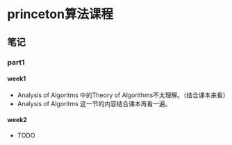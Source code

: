 # princeton算法课程
## 笔记
### part1
#### week1
- Analysis of Algoritms 中的Theory of Algorithms不太理解。（结合课本来看）
- Analysis of Algoritms 这一节的内容结合课本再看一遍。

#### week2
- TODO

